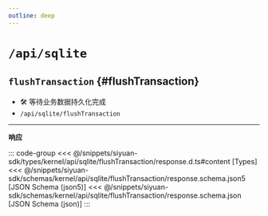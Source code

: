 ```yaml
---
outline: deep
---
```


# `/api/sqlite`

## `flushTransaction` {#flushTransaction}

- 🛠 等待业务数据持久化完成
- `/api/sqlite/flushTransaction`

---

**响应**

::: code-group
<<< @/snippets/siyuan-sdk/types/kernel/api/sqlite/flushTransaction/response.d.ts#content [Types]
<<< @/snippets/siyuan-sdk/schemas/kernel/api/sqlite/flushTransaction/response.schema.json5 [JSON Schema (json5)]
<<< @/snippets/siyuan-sdk/schemas/kernel/api/sqlite/flushTransaction/response.schema.json [JSON Schema (json)]
:::
